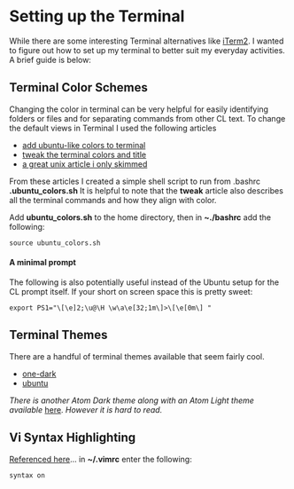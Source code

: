 # Setting up the Terminal
While there are some interesting Terminal alternatives like [iTerm2](https://www.iterm2.com). I wanted to figure out how to set up my terminal to better suit my everyday activities.  A brief guide is below:

## Terminal Color Schemes
Changing the color in terminal can be very helpful for easily identifying folders or files and for separating commands from other CL text. To change the default views in Terminal I used the following articles
- [add ubuntu-like colors to terminal](http://apple.stackexchange.com/questions/9821/can-i-make-my-mac-os-x-terminal-color-items-according-to-syntax-like-the-ubuntu)
- [tweak the terminal colors and title](https://www.ibm.com/developerworks/linux/library/l-tip-prompt/)
- [a great unix article i only skimmed](http://unix.stackexchange.com/questions/148/colorizing-your-terminal-and-shell-environment)

From these articles I created a simple shell script to run from .bashrc **.ubuntu_colors.sh** It is helpful to note that the **tweak** article also describes all the terminal commands and how they align with color.

Add **ubuntu_colors.sh** to the home directory, then in **~./bashrc** add the following:

    source ubuntu_colors.sh
#### A minimal prompt
The following is also potentially useful instead of the Ubuntu setup for the CL prompt itself. If your short on screen space this is pretty sweet:

    export PS1="\[\e]2;\u@\H \w\a\e[32;1m\]>\[\e[0m\] "

## Terminal Themes
There are a handful of terminal themes available that seem fairly cool.

- [one-dark](https://github.com/anunez/one-dark-terminal)
- [ubuntu](http://media.tannern.com/tanner.terminal)

_There is another Atom Dark theme along with an Atom Light theme available_ [here](https://github.com/nathanbuchar/atom-one-dark-terminal).  _However it is hard to read._

## Vi Syntax Highlighting
[Referenced here](http://www.cyberciti.biz/faq/turn-on-or-off-color-syntax-highlighting-in-vi-or-vim/)... in **~/.vimrc** enter the following:

    syntax on
